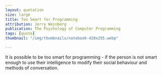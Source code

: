 ```yaml
---
layout: quotation
size: large
title: Too Smart for Programming
attribution: Jerry Weinberg
publication: The Psychology of Computer Programming
tags: [quote]
thumbnail: "/img/thumbnails/notebook-420x255.webp"

---
```


It is possible to be too smart for programming - if the person
is not smart enough to use their intelligence to modify their
social behaviour and methods of conversation.
